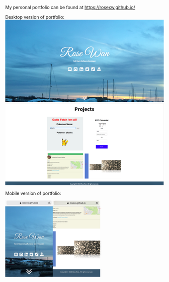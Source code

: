 My personal portfolio can be found at https://rosexw.github.io/

Desktop version of portfolio:
!["Desktop version"](https://github.com/rosexw/rosexw.github.io/blob/master/images/July81.png)
!["Desktop version 2"](https://github.com/rosexw/rosexw.github.io/blob/master/images/July82.png)

Mobile version of portfolio:

<img src="https://github.com/rosexw/rosexw.github.io/blob/master/images/July8mobile1.jpeg" width="30%" height="30%"><img src="https://github.com/rosexw/rosexw.github.io/blob/master/images/July8mobile2.jpeg" width="30%" height="30%">
